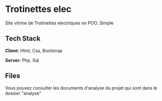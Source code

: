 
# Trotinettes elec

Site vitrine de Trotinettes electriques en POO. Simple




## Tech Stack

**Client:** Html, Css, Bootstrap

**Server:** Php, Sql


## Files

Vous pouvez consulter les documents d'analyse du projet qui sont dans le dossier "analyse"
